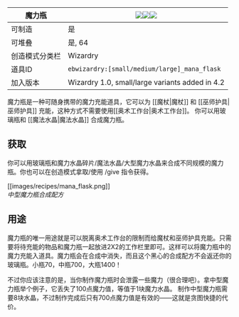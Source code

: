 | 魔力瓶 |![](https://github.com/Electroblob77/Wizardry/blob/1.12.2/src/main/resources/assets/ebwizardry/textures/items/mana_flask_small.png)![](https://github.com/Electroblob77/Wizardry/blob/1.12.2/src/main/resources/assets/ebwizardry/textures/items/mana_flask_medium.png)![](https://github.com/Electroblob77/Wizardry/blob/1.12.2/src/main/resources/assets/ebwizardry/textures/items/mana_flask_large.png)|
|---|---|
| 可制造 | 是 |
| 可堆叠 | 是, 64 |
| 创造模式分类栏 | Wizardry |
| 道具ID | `ebwizardry:[small/medium/large]_mana_flask` |
| 加入版本 | Wizardry 1.0, small/large variants added in 4.2 |

魔力瓶是一种可随身携带的魔力充能道具，它可以为 [[魔杖|魔杖]] 和 [[巫师护具|巫师护具]] 充能，这种方式不需要使用[[奥术工作台|奥术工作台]]。 你可以用玻璃瓶和 [[魔法水晶|魔法水晶]] 合成魔力瓶。

## 获取
你可以用玻璃瓶和魔力水晶碎片/魔法水晶/大型魔力水晶来合成不同规模的魔力瓶。你也可以在创造模式拿取/使用 /give 指令获得。

[[images/recipes/mana_flask.png]]  
_中型魔力瓶合成配方_

## 用途
魔力瓶的唯一用途就是可以脱离奥术工作台的限制而给魔杖和巫师护具充能。只需要将待充能的物品和魔力瓶一起放进2X2的工作栏里即可。这样可以将魔力瓶中的魔力充能入道具。魔力瓶会在合成中消失，而且这个黑心的合成配方不会返还你的玻璃瓶。小瓶70，中瓶700，大瓶1400！

不过你应该注意的是，当你制作魔力瓶时会泄露一些魔力（很合理吧）。拿中型魔力瓶举个例子，它丢失了100点魔力值，等值于1块魔力水晶。 制作中型魔力瓶需要8块水晶，不过制作完成后只有700点魔力值是有效的——这就是贪图快捷的代价。
